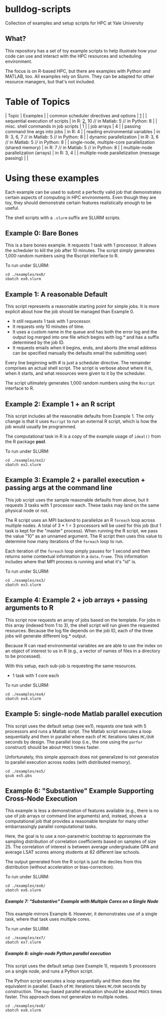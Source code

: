 # bulldog-scripts

Collection of examples and setup scripts for HPC at Yale University

## What?

This repository has a set of toy example scripts to help illustrate how your
code can use and interact with the HPC resources and scheduling environment.

The focus is on R-based HPC, but there are examples with Python and MATLAB,
too. All examples rely on Slurm. They can be adapted for other resource
managers, but that's not included.

# Table of Topics

| Topic                                                      | Examples                                                       |
| common scheduler directives and options                    | [1](./examples/ex1/)                                           |
| sequential execution of scripts                            | in R: [2](./examples/ex2/), 10 // in Matlab: 5 // in Python: 8 |
| misc. shell commands in job scripts                        | 1                                                              |
| job arrays                                                 | 4                                                              |
| passing command line args into jobs                        | in R: 4                                                        |
| reading environmental variables                            | in R: 3, 6, 7 // in Matlab: 5 // in Python: 8                  |
| dynamic parallelization                                    | in R: 3, 6 // in Matlab: 5 // in Python: 8                     |
| single-node, multiple-core parallelization (shared memory) | in R: 7 // in Matlab: 5 // in Python: 8                        |
| multiple-node parallelization (arrays)                     | in R: 3, 4                                                     |
| multiple-node parallelization (message passing)            |                                                                |

# Using these examples

Each example can be used to submit a perfectly valid job that demonstrates
certain aspects of computing in HPC environments. Even though they are toy, they
should demonstrate certain features realistically enough to be useful.

The shell scripts with a `.slurm` suffix are SLURM scripts.

## Example 0: Bare Bones

This is a bare bones example. It requests 1 task with 1 processor. It allows the
scheduler to kill the job after 10 minutes. The script simply generates 1,000
random numbers using the Rscript interface to R.

To run under SLURM:
```
cd ./examples/ex0/
sbatch ex0.slurm
```

## Example 1: A reasonable Default

This script represents a reasonable starting point for simple jobs. It is more
explicit about how the job should be managed than Example 0.

- It still requests 1 task with 1 processor.
- It requests only 10 minutes of time.
- It uses a custom name in the queue and has both the error log and the output
  log merged into one file which begins with log.* and has a suffix determined
  by the job ID.
- It requests emails when it begins, ends, and aborts (the email address can be
  specified manually the defaults email the submitting user)

Every line beginning with # is just a scheduler directive. The remainder
comprises an actual shell script. The script is verbose about where it is, when
it starts, and what resources were given to it by the scheduler.

The script ultimately generates 1,000 random numbers using the `Rscript`
interface to R.

## Example 2: Example 1 + an R script

This script includes all the reasonable defaults from Example 1. The only change
is that it uses `Rscript` to run an external R script, which is how the job
would usually be programmed.

The computational task in R is a copy of the example usage of `ideal()` from the R
package **pscl**.

To run under SLURM:
```
cd ./examples/ex2/
sbatch ex2.slurm
```

## Example 3: Example 2 + parallel execution + passing args at the command line

This job script uses the sample reasonable defaults from above, but it requests
3 tasks with 1 processor each. These tasks may land on the same physical node or
not.

The R script uses an MPI backend to parallelize an R `foreach` loop across
multiple nodes. A total of 3 * 1 = 3 processors will be used for this job (but 1
task is kept for the "master" process). When running the R script, we pass the
value "10" as an unnamed argument. The R script then uses this value to
determine how many iterations of the `foreach` loop to run.

Each iteration of the `foreach` loop simply pauses for 1 second and then returns
some contextual information in a `data.frame`. This information includes where
that MPI process is running and what it's "id" is.

To run under SLURM:
```
cd ./examples/ex3/
sbatch ex3.slurm
```

## Example 4: Example 2 + job arrays + passing arguments to R

This script now requests an array of jobs based on the template. For jobs in
this array (indexed from 1 to 3), the shell script will run given the requested
resources. Because the log file depends on the job ID, each of the three jobs
will generate different log.* output.

Because R can read environmental variables we are able to use the index on an
object of interest to us in R (e.g., a vector of names of files in a directory
to be processed).

With this setup, each sub-job is requesting the same resources.
- 1 task with 1 core each

To run under SLURM:
```
cd ./examples/ex4/
sbatch ex4.slurm
```

## Example 5: single-node Matlab parallel execution

This script uses the default setup (see ex1), requests one task with 5
processors and runs a Matlab script. The Matlab script executes a loop
sequentially and then in parallel where each of `MC` iterations takes `MC/DUR`
seconds by design. The parallel loop (i.e., the one using the `parfor`
construct) should be about `PROCS` times faster.

Unfortunately, this simple approach does not generalized to not generalize to
parallel execution across nodes (with distributed memory).

```
cd ./examples/ex5/
qsub ex5.pbs
```

## Example 6: "Substantive" Example Supporting Cross-Node Execution

This example is less a demonstration of features available (e.g., there is no
use of job arrays or command line arguments) and, instead, shows a computational
job that provides a reasonable template for many other embarrassingly parallel
computational tasks.

Here, the goal is to use a non-parametric bootstrap to approximate the sampling
distribution of correlation coefficients based on samples of size 25. The
correlation of interest is between average undergraduate GPA and average LSAT
scores among students at 82 different law schools.

The output generated from the R script is just the deciles from this
distribution (without acceleration or bias-correction).

To run under SLURM:
```
cd ./examples/ex6/
sbatch ex6.slurm
```

##### Example 7: "Substantive" Example with Multiple Cores on a Single Node

This example mirrors Example 6. However, it demonstrates use of a single task,
where that task uses multiple cores.

To run under SLURM:
```
cd ./examples/ex7/
sbatch ex7.slurm
```

##### Example 8: single-node Python parallel execution

This script uses the default setup (see Example 1), requests 5 processors on a
single node, and runs a Python script.

The Python script executes a loop sequentially and then does the equivalent in
parallel. Eeach of `MC` iterations takes `MC/DUR` seconds by construction. The
`map`-based parallel evaluation should be about `PROCS` times faster. This
approach does not generalize to multiple nodes.

```
cd ./examples/ex8/
sbatch ex8.slurm
```
